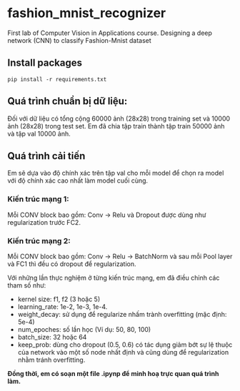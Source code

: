 # fashion_mnist_recognizer
First lab of Computer Vision in Applications course. Designing a deep network (CNN) to classify Fashion-Mnist dataset

## Install packages
```pip install -r requirements.txt```

## Quá trình chuẩn bị dữ liệu:
Đối với dữ liệu có tổng cộng 60000 ảnh (28x28) trong training set và 10000 ảnh (28x28) trong test set. Em đã chia tập train thành tập train 50000 ảnh và tập val 10000 ảnh.

## Quá trình cải tiến
Em sẽ dựa vào độ chính xác trên tập val cho mỗi model để chọn ra model với độ chính xác cao nhất làm model cuối cùng.

### Kiến trúc mạng 1:
Mỗi CONV block bao gồm: Conv -> Relu và Dropout được dùng như regularization trước FC2.
### Kiến trúc mạng 2:
Mỗi CONV block bao gồm: Conv -> Relu -> BatchNorm và sau mỗi Pool layer và FC1 thì đều có dropout để regularization.

Với những lần thực nghiệm ở từng kiến trúc mạng, em đã điều chỉnh các tham số như:
- kernel size: f1, f2 (3 hoặc 5)
- learning_rate: 1e-2, 1e-3, 1e-4.
- weight_decay: sử dụng để regularize nhấm trành overfitting (mặc định: 5e-4)
- num_epoches: số lần học (Ví dụ: 50, 80, 100)
- batch_size: 32 hoặc 64
- keep_prob: dùng cho dropout (0.5, 0.6) có tác dụng giảm bớt sự lệ thuộc của network vào một số node nhất định và cũng dùng để regularization nhằm tránh overfitting.

**Đồng thời, em có soạn một file .ipynp để minh hoạ trực quan quá trình làm.**
